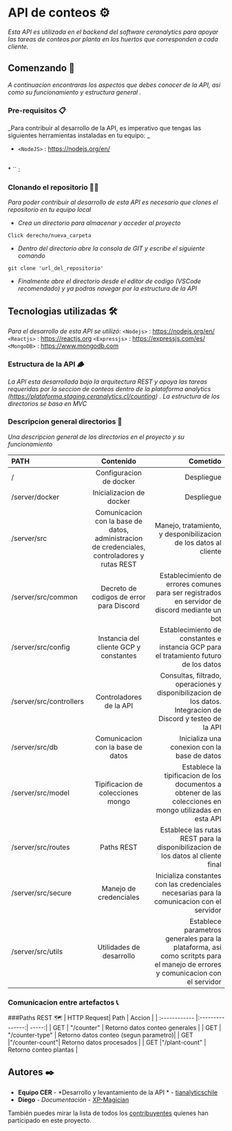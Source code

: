 # API de conteos ⚙️

_Esta API es utilizada en el backend del software ceranalytics para apoyar las tareas de conteos por planta en los huertos que corresponden a cada cliente._

## Comenzando 🚀

_A continuacion encontraras los aspectos que debes conocer de la API, asi como su funcionamiento y estructura general  ._


### Pre-requisitos 📋

_Para contribuir al desarrollo de la API, es imperativo que tengas las siguientes herramientas instaladas en tu equipo: _

* `<NodeJS>` : <https://nodejs.org/en/> 
<br>
* `<GIT>` : <https://git-scm.com>

### Clonando el repositorio 🤖🔁

_Para poder contribuir al desarrollo de esta API es necesario que clones el repositorio en tu equipo local_

*  _Crea un directorio para almacenar y acceder al proyecto_

```
Click derecho/nueva_carpeta
```

* _Dentro del directorio abre la consola de GIT y escribe el siguiente comando_

```
git clone 'url_del_repositorio'
```

* _Finalmente abre el directorio desde el editor de codigo 
(VSCode recomendado) y ya podras navegar por la estructura de la API_

## Tecnologias utilizadas 🛠️

_Para el desarrollo de esta API se utilizó:_
 `<Nodejs>` : <https://nodejs.org/en/> 
 `<Reactjs>` : <https://reactjs.org>
 `<Expressjs>` : <https://expressjs.com/es/>
 `<MongoDB>` : <https://www.mongodb.com>

### Estructura de la API 🪵

_La API esta desarrollada bajo la arquitectura REST  y apoya las tareas requeridas por la seccion de conteos dentro de la plataforma analytics (<https://plataforma.staging.ceranalytics.cl/counting>) . La estructura de los directorios se basa en MVC_


### Descripcion general directorios 📑

_Una descripcion general de los directorios en el proyecto y su funcionamiento_

| PATH | Contenido  | Cometido |
| :------------ |:---------------:| -----:|
| /      | Configuracion de docker | Despliegue |
| /server/docker      |  Inicializacion de docker        |   Despliegue |
| /server/src | Comunicacion con la base de datos, administracion de credenciales, controladores y rutas REST       |    Manejo, tratamiento, y desponibilizacion de los datos al cliente |
| /server/src/common      | Decreto de codigos de error para Discord | Establecimiento de errores comunes para ser registrados en servidor de discord mediante un bot  |
| /server/src/config     | Instancia del cliente GCP y constantes | Establecimiento de constantes e instancia GCP para el tratamiento futuro de los datos  |
| /server/src/controllers     | Controladores de la API | Consultas, filtrado, operaciones y disponibilizacion de los datos. Integracion de Discord y testeo de la API |
| /server/src/db     | Comunicacion con la base de datos| Inicializa una conexion con la base de datos  |
| /server/src/model   | Tipificacion de colecciones mongo| Establece la tipificacion de los documentos a obtener de las colecciones en mongo utilizadas en esta API  |
| /server/src/routes    | Paths REST | Establece las rutas REST para la disponibilizacion de los datos al cliente final |
| /server/src/secure    | Manejo de credenciales | Inicializa constantes con las credenciales necesarias para la comunicacion con el servidor  |
| /server/src/utils   | Utilidades de desarrollo | Establece parametros generales para la plataforma, asi como scritpts para el manejo de errores y comunicacion con el servidor  |

### Comunicacion entre artefactos 📞


###Paths REST 🗺️
| HTTP Request| Path  | Accion |
| :------------ |:---------------:| -----:|
| GET     | "/counter" | Retorno datos conteo generales |
| GET     | "/counter-type" | Retorno datos conteo (segun parametro)|
| GET     |"/counter-count"| Retorno datos procesados |
| GET     |"/plant-count" | Retorno conteo plantas |
## Autores ✒️

* **Equipo CER** - *Desarrollo y levantamiento de la API * - [tianalyticschile](https://github.com/tianalyticschile)
* **Diego** - *Documentación* - [XP-Magician](#https://github.com/XP-Magician)

También puedes mirar la lista de todos los [contribuyentes](https://github.com/your/project/contributors) quíenes han participado en este proyecto. 
